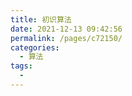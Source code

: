 ```yaml
---
title: 初识算法
date: 2021-12-13 09:42:56
permalink: /pages/c72150/
categories:
  - 算法
tags:
  - 
---
```


